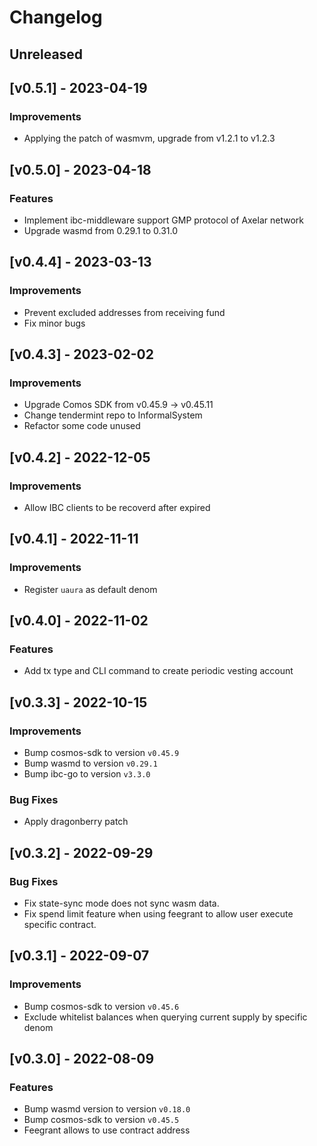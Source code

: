 <!--
Guiding Principles:

Changelogs are for humans, not machines.
There should be an entry for every single version.
The same types of changes should be grouped.
Versions and sections should be linkable.
The latest version comes first.
The release date of each version is displayed.
Mention whether you follow Semantic Versioning.

Usage:

Change log entries are to be added to the Unreleased section under the
appropriate stanza (see below). Each entry should ideally include a tag and
the Github issue reference in the following format:

* (<tag>) \#<issue-number> message

The issue numbers will later be link-ified during the release process so you do
not have to worry about including a link manually, but you can if you wish.

Types of changes (Stanzas):

"Features" for new features.
"Improvements" for changes in existing functionality.
"Deprecated" for soon-to-be removed features.
"Bug Fixes" for any bug fixes.
"Client Breaking" for breaking CLI commands and REST routes used by end-users.
"API Breaking" for breaking exported APIs used by developers building on SDK.
"State Machine Breaking" for any changes that result in a different AppState given same genesisState and txList.

Ref: https://keepachangelog.com/en/1.0.0/
-->

# Changelog

## Unreleased

## [v0.5.1] - 2023-04-19

### Improvements
- Applying the patch of wasmvm, upgrade from v1.2.1 to v1.2.3

## [v0.5.0] - 2023-04-18

### Features
- Implement ibc-middleware support GMP protocol of Axelar network
- Upgrade wasmd from 0.29.1 to 0.31.0

## [v0.4.4] - 2023-03-13

### Improvements
- Prevent excluded addresses from receiving fund
- Fix minor bugs

## [v0.4.3] - 2023-02-02

### Improvements
- Upgrade Comos SDK from v0.45.9 -> v0.45.11
- Change tendermint repo to InformalSystem
- Refactor some code unused

## [v0.4.2] - 2022-12-05

### Improvements
- Allow IBC clients to be recoverd after expired

## [v0.4.1] - 2022-11-11

### Improvements
- Register `uaura` as default denom

## [v0.4.0] - 2022-11-02

### Features
- Add tx type and CLI command to create periodic vesting account 


## [v0.3.3] - 2022-10-15

### Improvements
- Bump cosmos-sdk to version `v0.45.9`
- Bump wasmd to version `v0.29.1`
- Bump ibc-go to version `v3.3.0`

### Bug Fixes
- Apply dragonberry patch

## [v0.3.2] - 2022-09-29

### Bug Fixes

- Fix state-sync mode does not sync wasm data.
- Fix spend limit feature when using feegrant to allow user execute specific contract. 

## [v0.3.1] - 2022-09-07

### Improvements

- Bump cosmos-sdk to version `v0.45.6`
- Exclude whitelist balances when querying current supply by specific denom

## [v0.3.0] - 2022-08-09

### Features

- Bump wasmd version to version `v0.18.0`
- Bump cosmos-sdk to version `v0.45.5`
- Feegrant allows to use contract address 
